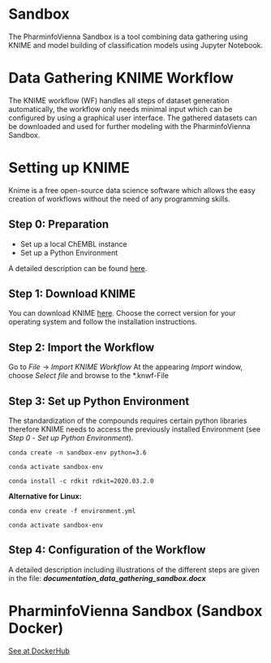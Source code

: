 # Sandbox
The PharminfoVienna Sandbox is a tool combining data gathering using KNIME and model building of classification models using Jupyter Notebook.

# Data Gathering KNIME Workflow
The KNIME workflow (WF) handles all steps of dataset generation automatically, the
workflow only needs minimal input which can be configured by using a graphical user interface.
The gathered datasets can be downloaded and used for further modeling with the PharminfoVienna Sandbox.

# Setting up KNIME
Knime is a free open-source data science software which allows the easy creation of workflows without the need of any programming skills. 
## Step 0: Preparation
- Set up a local ChEMBL instance
- Set up a Python Environment

A detailed description can be found [here](https://hub.docker.com/r/pharminfovienna/sandbox).
## Step 1: Download KNIME
You can download KNIME [here](https://www.knime.com/downloads/download-knime).
Choose the correct version for your operating system and follow the installation instructions.
## Step 2: Import the Workflow
Go to *File* -> *Import KNIME Workflow*
At the appearing *Import* window, choose *Select file* and browse to the *.knwf-File
## Step 3: Set up Python Environment
The standardization of the compounds requires certain python libraries therefore KNIME needs to access the previously installed Environment (see *Step 0* - *Set up Python Environment*).

```conda create -n sandbox-env python=3.6```

```conda activate sandbox-env```

```conda install -c rdkit rdkit=2020.03.2.0```

<b>Alternative for Linux:</b>

```conda env create -f environment.yml```

```conda activate sandbox-env```


## Step 4: Configuration of the Workflow
A detailed description including illustrations of the different steps are given in the file: <b>*documentation_data_gathering_sandbox.docx*</b> 


# PharminfoVienna Sandbox (Sandbox Docker)
[See at DockerHub](https://hub.docker.com/r/pharminfovienna/sandbox) 
